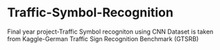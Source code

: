 # Traffic-Symbol-Recognition
Final year project-Traffic Symbol recogniton using CNN 
Dataset is taken from Kaggle-German Traffic Sign Recognition Benchmark (GTSRB)
